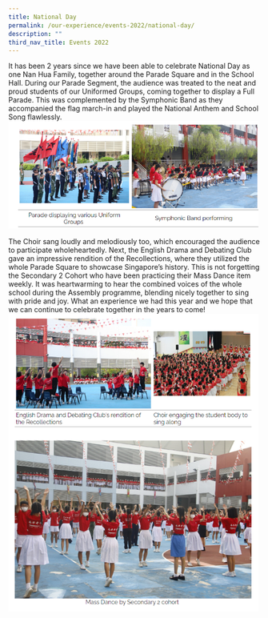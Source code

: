 ```yaml
---
title: National Day
permalink: /our-experience/events-2022/national-day/
description: ""
third_nav_title: Events 2022
---
```

It has been 2 years since we have been able to celebrate National Day as one Nan Hua Family, together around the Parade Square and in the School Hall. During our Parade Segment, the audience was treated to the neat and proud students of our Uniformed Groups, coming together to display a Full Parade. This was complemented by the Symphonic Band as they accompanied the flag march-in and played the National Anthem and School Song flawlessly.
<img src="/images/nd1.png" 
         style="width:500px"
	/>
<br>


The Choir sang loudly and melodiously too, which encouraged the audience to participate wholeheartedly. Next, the English Drama and Debating Club gave an impressive rendition of the Recollections, where they utilized the whole Parade Square to showcase Singapore’s history. This is not forgetting the Secondary 2 Cohort who have been practicing their Mass Dance item weekly. It was heartwarming to hear the combined voices of the whole school during the Assembly programme, blending nicely together to sing with pride and joy. What an experience we had this year and we hope that we can continue to celebrate together in the years to come!
<img src="/images/nd2.png" 
         style="width:500px"
	/>
<br>
